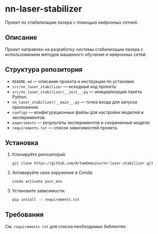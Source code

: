 # nn-laser-stabilizer
Проект по стабилизации лазера с помощью нейронных сетней.

## Описание
Проект направлен на разработку системы стабилизации лазера с использованием методов машинного обучения и нейронных сетей.

## Структура репозитория
- `README.md` — описание проекта и инструкции по установке.
- `src/nn_laser_stabilizer` — исходный код проекта.
- `src/nn_laser_stabilizer/__init__.py` — инициализация пакета Python.
- `nn_laser_stabilizer/__main__.py` — точка входа для запуска приложения.
- `configs` — конфигурационные файлы для настройки моделей и экспериментов.
- `experiments` — результаты экспериментов и сохраненные модели.
- `requirements.txt` — список зависимостей проекта.

## Установка
1. Клонируйте репозиторий:
   ```bash
   git clone https://github.com/ArtemGemuzov/nn-laser-stabilizer.git
   ```
1. Активируйте свое окружение в Conda:
   ```bash
   conda activate your_env
   ```
1. Установите зависимости:
   ```bash
   pip install -r requirements.txt
   ```

## Требования
См. `requirements.txt` для списка необходимых библиотек.